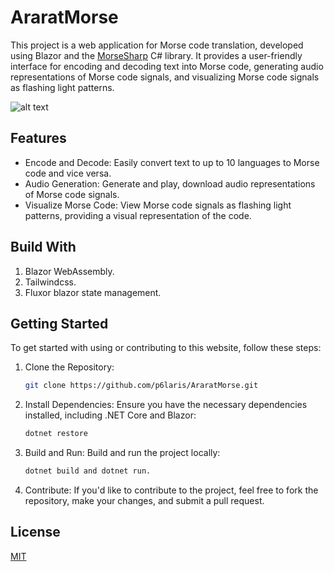 # AraratMorse

This project is a web application for Morse code translation, developed using Blazor and the [MorseSharp](https://github.com/p6laris/MorseSharp/tree/master) C# library. It provides a user-friendly interface for encoding and decoding text into Morse code, generating audio representations of Morse code signals, and visualizing Morse code signals as flashing light patterns.

![alt text](https://github.com/p6laris/AraratMorse/blob/main/AraratMorse.png?raw=true)

## Features
- Encode and Decode: Easily convert text to up to 10 languages to Morse code and vice versa.
- Audio Generation: Generate and play, download audio representations of Morse code signals.
- Visualize Morse Code: View Morse code signals as flashing light patterns, providing a visual representation of the code.

## Build With
1. Blazor WebAssembly.
2. Tailwindcss.
3. Fluxor blazor state management.

## Getting Started

To get started with using or contributing to this website, follow these steps:

1. Clone the Repository:
   ``` bash
   git clone https://github.com/p6laris/AraratMorse.git
   ```
4. Install Dependencies: Ensure you have the necessary dependencies installed, including .NET Core and Blazor:
   ``` bash
   dotnet restore
   ```
6. Build and Run: Build and run the project locally:
   ``` bash
   dotnet build and dotnet run.
   ```
8. Contribute: If you'd like to contribute to the project, feel free to fork the repository, make your changes, and submit a pull request.

## License
[MIT](https://github.com/p6laris/AraratMorse/blob/main/LICENSE.txt)
